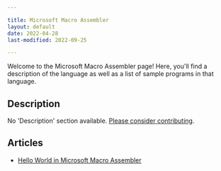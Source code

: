 ```yaml
---

title: Microsoft Macro Assembler
layout: default
date: 2022-04-28
last-modified: 2022-09-25

---
```


Welcome to the Microsoft Macro Assembler page! Here, you'll find a description of the language as well as a list of sample programs in that language.

## Description

No 'Description' section available. [Please consider contributing](https://github.com/TheRenegadeCoder/sample-programs-website).

## Articles

- [Hello World in Microsoft Macro Assembler](https://sampleprograms.io/projects/hello-world/microsoft-macro-assembler)